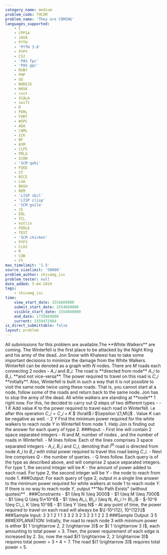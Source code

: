 ```yaml
---
category_name: medium
problem_code: THCOM
problem_name: 'They are COMING'
languages_supported:
    - C
    - CPP14
    - JAVA
    - PYTH
    - 'PYTH 3.6'
    - PYPY
    - CS2
    - 'PAS fpc'
    - 'PAS gpc'
    - RUBY
    - PHP
    - GO
    - NODEJS
    - HASK
    - rust
    - SCALA
    - swift
    - D
    - PERL
    - FORT
    - WSPC
    - ADA
    - CAML
    - ICK
    - BF
    - ASM
    - CLPS
    - PRLG
    - ICON
    - 'SCM qobi'
    - PIKE
    - ST
    - NICE
    - LUA
    - BASH
    - NEM
    - 'LISP sbcl'
    - 'LISP clisp'
    - 'SCM guile'
    - JS
    - ERL
    - TCL
    - kotlin
    - PERL6
    - TEXT
    - 'SCM chicken'
    - PYP3
    - CLOJ
    - R
    - COB
    - FS
max_timelimit: '1.5'
source_sizelimit: '50000'
problem_author: shivamg_isc
problem_tester: null
date_added: 5-04-2019
tags:
    - shivamg_isc
time:
    view_start_date: 1554669000
    submit_start_date: 1554669000
    visible_start_date: 1554669000
    end_date: 1735669800
    current: 1559472984
is_direct_submittable: false
layout: problem
---
```

All submissions for this problem are available.The \*\*White Walkers\*\* are coming. The Winterfell is the first place to be attacked by the Night King and his army of the dead. Jon Snow with Khaleesi has to take some important decisions to minimize the damage from the White Walkers. Winterfell can be denoted as a graph with $N$ nodes. There are $M$ roads each connecting 2 nodes - $A\_i$ and $B\_i$. The road is \*\*directed from node\*\* $A\_i$ to $B\_i$, \*\*and not vice-versa\*\*. The power required to travel on this road is $C\_i$ \*\*initially\*\*. Also, Winterfell is built in such a way that it is not possible to visit the same node twice using these roads. That is, you cannot start at a node, follow some of the roads and return back to the same node. Jon has to stop the army of the dead. All white walkers are standing at \*\*node\*\* $1$ right now. For this, he decided to carry out $Q$ steps of two different types - - $1$ $K$ Add value $K$ to the power required to travel each road in Winterfell. i.e after this operation $C\_i = C\_i + K$ $ \\forall$ $i$ $\\epsilon \[1,M\]$ . Value $K$ can be negative as well. - $2$ $Y$ Find the minimum power required for the white walkers to reach node $Y$ in Winterfell from node $1$. Help Jon is finding out the answer for each query of type $2$. ###Input: - First line will contain 2 space separated integers - $N$ and $M$, number of nodes , and the number of roads in Winterfell. - M lines follow. Each of the lines comprises 3 space separated integers - $A\_i$, $B\_i$ and $C\_i$, denoting that $i^{th}$ road is directed from node $A\_i$ to $B\_i$ with initial power required to travel this road being $C\_i$. - Next line comprises $Q$ - the number of queries. - Q lines follow. Each query is of the type as described above, and will comprise 2 space separated integers. For type $1$, the second integer will be $K$ - the amount of power added to each road. For type $2$, the second integer will be $Y$ - the node to reach from node $1$. ###Output: For each query of type $2$, output in a single line answer to the minimum power required for white walkers at node $1$ to reach node $Y$. If there is no way to reach node $Y$, output \*\*"No Path Exists" (without quotes)\*\* . ###Constraints - $1 \\leq N \\leq 3000$ - $1 \\leq M \\leq 7000$ - $1 \\leq Q \\leq 5\*10^6$ - $1 \\leq A\_i, B\_i \\leq N, A\_i != B\_i$ - $-10^9 \\leq C\_i, K \\leq 10^9$ - $1 \\leq Y \\leq N$ - At any point of time, the power required to travel on each road will always be $\[-10^{12}, 10^{12}\]$ ###Sample Input: 3 3 1 2 1 1 3 3 2 3 2 3 2 3 1 2 2 3 ###Sample Output: 3 5 ###EXPLANATION: Initially, the road to reach node $3$ with minimum power is either $( 1 \\rightarrow 2, 2 \\rightarrow 3)$ or $( 1 \\rightarrow 3 )$, each amounting to total power = $3$. Then, the power requirement of each edge is increased by $2$. So, now the road $(1 \\rightarrow 2, 2 \\rightarrow 3)$ requires total power = $3+4=7$. The road $(1 \\rightarrow 3)$ requires total power = $5$.
